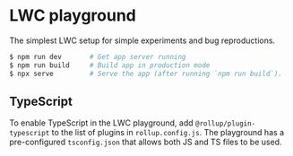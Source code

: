 # LWC playground

The simplest LWC setup for simple experiments and bug reproductions.

```sh
$ npm run dev       # Get app server running
$ npm run build     # Build app in production mode
$ npx serve         # Serve the app (after running `npm run build`).
```

## TypeScript

To enable TypeScript in the LWC playground, add `@rollup/plugin-typescript` to the list of plugins in `rollup.config.js`. The playground has a pre-configured `tsconfig.json` that allows both JS and TS files to be used.
